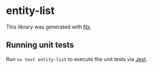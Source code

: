 # entity-list

This library was generated with [Nx](https://nx.dev).

## Running unit tests

Run `nx test entity-list` to execute the unit tests via [Jest](https://jestjs.io).
